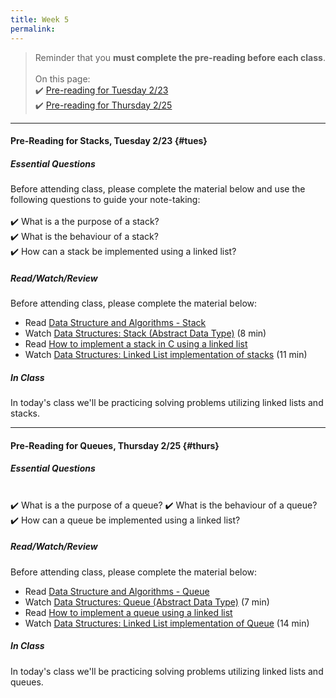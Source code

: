 ```yaml
---
title: Week 5
permalink: 
---
```


> Reminder that you **must complete the pre-reading before each class**.
<br><br>
On this page:  
✔️ [Pre-reading for Tuesday 2/23](#tues)  
✔️ [Pre-reading for Thursday 2/25](#thurs)

---

#### Pre-Reading for Stacks, Tuesday 2/23 {#tues}

##### Essential Questions
Before attending class, please complete the material below and use the following questions to guide your note-taking:  
<br>
✔️ What is a the purpose of a stack?  
✔️ What is the behaviour of a stack?  
✔️ How can a stack be implemented using a linked list?  

##### Read/Watch/Review
Before attending class, please complete the material below:
- Read [Data Structure and Algorithms - Stack](https://www.tutorialspoint.com/data_structures_algorithms/stack_algorithm.htm)
- Watch [Data Structures: Stack (Abstract Data Type)](https://www.youtube.com/watch?v=XSdXSmwb550) (8 min)
- Read [How to implement a stack in C using a linked list](https://www.educative.io/edpresso/how-to-implement-a-stack-in-c-using-a-linked-list)
- Watch [Data Structures: Linked List implementation of stacks](https://www.youtube.com/watch?v=MuwxQ2IB8lQ) (11 min)

##### In Class
In today's class we'll be practicing solving problems utilizing linked lists and stacks.

---

#### Pre-Reading for Queues, Thursday 2/25 {#thurs}

##### Essential Questions

<br>
✔️ What is a the purpose of a queue?  
✔️ What is the behaviour of a queue?  
✔️ How can a queue be implemented using a linked list?  

##### Read/Watch/Review
Before attending class, please complete the material below:
- Read [Data Structure and Algorithms - Queue](https://www.tutorialspoint.com/data_structures_algorithms/dsa_queue.htm)
- Watch [Data Structures: Queue (Abstract Data Type)](https://www.youtube.com/watch?v=PjQdvpWfCmE) (7 min)
- Read [How to implement a queue using a linked list](https://www.educative.io/edpresso/how-to-implement-a-queue-using-a-linked-list)
- Watch [Data Structures: Linked List implementation of Queue](https://www.youtube.com/watch?v=A5_XdiK4J8A) (14 min)

##### In Class
In today's class we'll be practicing solving problems utilizing linked lists and queues.